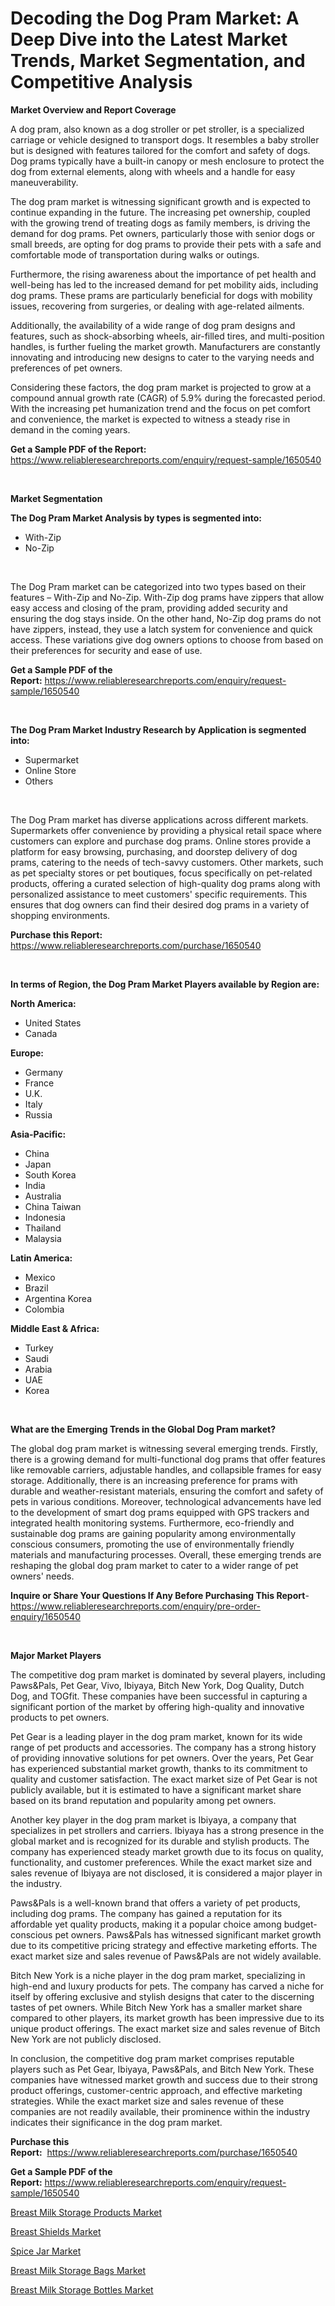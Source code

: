 <p><h1>Decoding the Dog Pram Market: A Deep Dive into the Latest Market Trends, Market Segmentation, and Competitive Analysis</h1></p><p><strong>Market Overview and Report Coverage</strong></p>
<p><p>A dog pram, also known as a dog stroller or pet stroller, is a specialized carriage or vehicle designed to transport dogs. It resembles a baby stroller but is designed with features tailored for the comfort and safety of dogs. Dog prams typically have a built-in canopy or mesh enclosure to protect the dog from external elements, along with wheels and a handle for easy maneuverability.</p><p>The dog pram market is witnessing significant growth and is expected to continue expanding in the future. The increasing pet ownership, coupled with the growing trend of treating dogs as family members, is driving the demand for dog prams. Pet owners, particularly those with senior dogs or small breeds, are opting for dog prams to provide their pets with a safe and comfortable mode of transportation during walks or outings.</p><p>Furthermore, the rising awareness about the importance of pet health and well-being has led to the increased demand for pet mobility aids, including dog prams. These prams are particularly beneficial for dogs with mobility issues, recovering from surgeries, or dealing with age-related ailments.</p><p>Additionally, the availability of a wide range of dog pram designs and features, such as shock-absorbing wheels, air-filled tires, and multi-position handles, is further fueling the market growth. Manufacturers are constantly innovating and introducing new designs to cater to the varying needs and preferences of pet owners.</p><p>Considering these factors, the dog pram market is projected to grow at a compound annual growth rate (CAGR) of 5.9% during the forecasted period. With the increasing pet humanization trend and the focus on pet comfort and convenience, the market is expected to witness a steady rise in demand in the coming years.</p></p>
<p><strong>Get a Sample PDF of the Report:</strong> <a href="https://www.reliableresearchreports.com/enquiry/request-sample/1650540">https://www.reliableresearchreports.com/enquiry/request-sample/1650540</a></p>
<p>&nbsp;</p>
<p><strong>Market Segmentation</strong></p>
<p><strong>The Dog Pram Market Analysis by types is segmented into:</strong></p>
<p><ul><li>With-Zip</li><li>No-Zip</li></ul></p>
<p>&nbsp;</p>
<p><p>The Dog Pram market can be categorized into two types based on their features – With-Zip and No-Zip. With-Zip dog prams have zippers that allow easy access and closing of the pram, providing added security and ensuring the dog stays inside. On the other hand, No-Zip dog prams do not have zippers, instead, they use a latch system for convenience and quick access. These variations give dog owners options to choose from based on their preferences for security and ease of use.</p></p>
<p><strong>Get a Sample PDF of the Report:</strong>&nbsp;<a href="https://www.reliableresearchreports.com/enquiry/request-sample/1650540">https://www.reliableresearchreports.com/enquiry/request-sample/1650540</a></p>
<p>&nbsp;</p>
<p><strong>The Dog Pram Market Industry Research by Application is segmented into:</strong></p>
<p><ul><li>Supermarket</li><li>Online Store</li><li>Others</li></ul></p>
<p>&nbsp;</p>
<p><p>The Dog Pram market has diverse applications across different markets. Supermarkets offer convenience by providing a physical retail space where customers can explore and purchase dog prams. Online stores provide a platform for easy browsing, purchasing, and doorstep delivery of dog prams, catering to the needs of tech-savvy customers. Other markets, such as pet specialty stores or pet boutiques, focus specifically on pet-related products, offering a curated selection of high-quality dog prams along with personalized assistance to meet customers' specific requirements. This ensures that dog owners can find their desired dog prams in a variety of shopping environments.</p></p>
<p><strong>Purchase this Report:</strong>&nbsp; <a href="https://www.reliableresearchreports.com/purchase/1650540">https://www.reliableresearchreports.com/purchase/1650540</a></p>
<p>&nbsp;</p>
<p><strong>In terms of Region, the Dog Pram Market Players available by Region are:</strong></p>
<p>
    <p> <strong> North America: </strong>
        <ul>
            <li>United States</li>
            <li>Canada</li>
        </ul>
        </p> 
    <p> <strong> Europe: </strong>
        <ul>
            <li>Germany</li>
            <li>France</li>
            <li>U.K.</li>
            <li>Italy</li>
            <li>Russia</li>
        </ul>
        </p> 
    <p> <strong> Asia-Pacific: </strong>
        <ul>
            <li>China</li>
            <li>Japan</li>
            <li>South Korea</li>
            <li>India</li>
            <li>Australia</li>
            <li>China Taiwan</li>
            <li>Indonesia</li>
            <li>Thailand</li>
            <li>Malaysia</li>
        </ul>
        </p> 
    <p> <strong> Latin America: </strong>
        <ul>
            <li>Mexico</li>
            <li>Brazil</li>
            <li>Argentina Korea</li>
            <li>Colombia</li>
        </ul>
        </p> 
    <p> <strong> Middle East & Africa: </strong>
        <ul>
            <li>Turkey</li>
            <li>Saudi</li>
            <li>Arabia</li>
            <li>UAE</li>
            <li>Korea</li>
        </ul>
    </p>
    </p>
<p>&nbsp;</p>
<p><strong>What are the Emerging Trends in the Global Dog Pram market?</strong></p>
<p><p>The global dog pram market is witnessing several emerging trends. Firstly, there is a growing demand for multi-functional dog prams that offer features like removable carriers, adjustable handles, and collapsible frames for easy storage. Additionally, there is an increasing preference for prams with durable and weather-resistant materials, ensuring the comfort and safety of pets in various conditions. Moreover, technological advancements have led to the development of smart dog prams equipped with GPS trackers and integrated health monitoring systems. Furthermore, eco-friendly and sustainable dog prams are gaining popularity among environmentally conscious consumers, promoting the use of environmentally friendly materials and manufacturing processes. Overall, these emerging trends are reshaping the global dog pram market to cater to a wider range of pet owners' needs.</p></p>
<p><strong>Inquire or Share Your Questions If Any Before Purchasing This Report</strong>- <a href="https://www.reliableresearchreports.com/enquiry/pre-order-enquiry/1650540">https://www.reliableresearchreports.com/enquiry/pre-order-enquiry/1650540</a></p>
<p>&nbsp;</p>
<p><strong>Major Market Players</strong></p>
<p><p>The competitive dog pram market is dominated by several players, including Paws&Pals, Pet Gear, Vivo, Ibiyaya, Bitch New York, Dog Quality, Dutch Dog, and TOGfit. These companies have been successful in capturing a significant portion of the market by offering high-quality and innovative products to pet owners.</p><p>Pet Gear is a leading player in the dog pram market, known for its wide range of pet products and accessories. The company has a strong history of providing innovative solutions for pet owners. Over the years, Pet Gear has experienced substantial market growth, thanks to its commitment to quality and customer satisfaction. The exact market size of Pet Gear is not publicly available, but it is estimated to have a significant market share based on its brand reputation and popularity among pet owners.</p><p>Another key player in the dog pram market is Ibiyaya, a company that specializes in pet strollers and carriers. Ibiyaya has a strong presence in the global market and is recognized for its durable and stylish products. The company has experienced steady market growth due to its focus on quality, functionality, and customer preferences. While the exact market size and sales revenue of Ibiyaya are not disclosed, it is considered a major player in the industry.</p><p>Paws&Pals is a well-known brand that offers a variety of pet products, including dog prams. The company has gained a reputation for its affordable yet quality products, making it a popular choice among budget-conscious pet owners. Paws&Pals has witnessed significant market growth due to its competitive pricing strategy and effective marketing efforts. The exact market size and sales revenue of Paws&Pals are not widely available.</p><p>Bitch New York is a niche player in the dog pram market, specializing in high-end and luxury products for pets. The company has carved a niche for itself by offering exclusive and stylish designs that cater to the discerning tastes of pet owners. While Bitch New York has a smaller market share compared to other players, its market growth has been impressive due to its unique product offerings. The exact market size and sales revenue of Bitch New York are not publicly disclosed.</p><p>In conclusion, the competitive dog pram market comprises reputable players such as Pet Gear, Ibiyaya, Paws&Pals, and Bitch New York. These companies have witnessed market growth and success due to their strong product offerings, customer-centric approach, and effective marketing strategies. While the exact market size and sales revenue of these companies are not readily available, their prominence within the industry indicates their significance in the dog pram market.</p></p>
<p><strong>Purchase this Report:</strong>&nbsp;&nbsp;<a href="https://www.reliableresearchreports.com/purchase/1650540">https://www.reliableresearchreports.com/purchase/1650540</a></p>
<p></p>
<p><strong>Get a Sample PDF of the Report:</strong>&nbsp;<a href="https://www.reliableresearchreports.com/enquiry/request-sample/1650540">https://www.reliableresearchreports.com/enquiry/request-sample/1650540</a></p>
<p><p><a href="https://github.com/kuntayevaz/Market-Research-Report-List-2/blob/main/breast-milk-storage-products-market.md">Breast Milk Storage Products Market</a></p><p><a href="https://github.com/aliciawhite5576/Market-Research-Report-List-2/blob/main/breast-shields-market.md">Breast Shields Market</a></p><p><a href="https://github.com/Krish2023na/Market-Research-Report-List-2/blob/main/spice-jar-market.md">Spice Jar Market</a></p><p><a href="https://github.com/kipkeeva/Market-Research-Report-List-2/blob/main/breast-milk-storage-bags-market.md">Breast Milk Storage Bags Market</a></p><p><a href="https://github.com/provorikovar/Market-Research-Report-List-2/blob/main/breast-milk-storage-bottles-market.md">Breast Milk Storage Bottles Market</a></p></p>